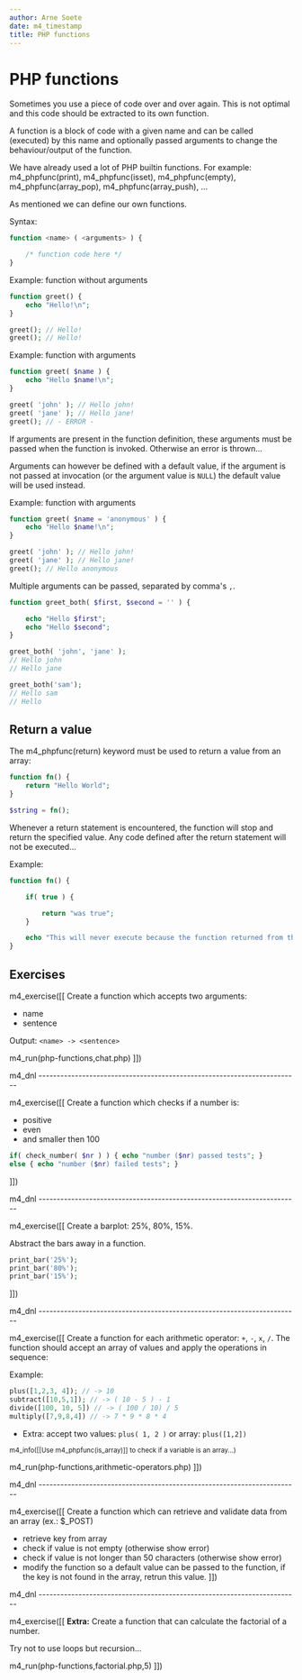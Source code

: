 ```yaml
---
author: Arne Soete
date: m4_timestamp
title: PHP functions
---
```


# PHP functions

Sometimes you use a piece of code over and over again. This is not optimal and this code should be extracted to its own function.

A function is a block of code with a given name and can be called (executed) by this name and optionally passed arguments to change the behaviour/output of the function.

We have already used a lot of PHP builtin functions. For example:
m4_phpfunc(print),
m4_phpfunc(isset),
m4_phpfunc(empty),
m4_phpfunc(array_pop),
m4_phpfunc(array_push),
...

As mentioned we can define our own functions.

Syntax:

```php
function <name> ( <arguments> ) {

    /* function code here */
}
```

Example: function without arguments

```php
function greet() {
    echo "Hello!\n";
}

greet(); // Hello!
greet(); // Hello!
```

Example: function with arguments

```php
function greet( $name ) {
    echo "Hello $name!\n";
}

greet( 'john' ); // Hello john!
greet( 'jane' ); // Hello jane!
greet(); // - ERROR -
```

If arguments are present in the function definition, these arguments must be
passed when the function is invoked. Otherwise an error is thrown...

Arguments can however be defined with a default value, if the argument is not
passed at invocation (or the argument value is `NULL`) the default value will
be used instead.

Example: function with arguments

```php
function greet( $name = 'anonymous' ) {
    echo "Hello $name!\n";
}

greet( 'john' ); // Hello john!
greet( 'jane' ); // Hello jane!
greet(); // Hello anonymous
```

Multiple arguments can be passed, separated by comma's `,`.

```php
function greet_both( $first, $second = '' ) {

    echo "Hello $first";
    echo "Hello $second";
}

greet_both( 'john', 'jane' );
// Hello john
// Hello jane

greet_both('sam');
// Hello sam
// Hello
```

## Return a value

The m4_phpfunc(return) keyword must be used to return a value from an array:

```php
function fn() {
    return "Hello World";
}

$string = fn();
```

Whenever a return statement is encountered, the function will stop and return
the specified value. Any code defined after the return statement will not be
executed...

Example:

```php
function fn() {

    if( true ) {

        return "was true";
    }

    echo "This will never execute because the function returned from the if statement";
}
```

## Exercises

m4_exercise([[
Create a function which accepts two arguments:

- name
- sentence

Output: `<name> -> <sentence>`

m4_run(php-functions,chat.php)
]])

m4_dnl ------------------------------------------------------------------------

m4_exercise([[
Create a function which checks if a number is:

* positive
* even
* and smaller then 100

```php
if( check_number( $nr ) ) { echo "number ($nr) passed tests"; }
else { echo "number ($nr) failed tests"; }
```
]])

m4_dnl ------------------------------------------------------------------------

m4_exercise([[
Create a barplot: 25%, 80%, 15%.

Abstract the bars away in a function.

```php
print_bar('25%');
print_bar('80%');
print_bar('15%');
```
]])

m4_dnl ------------------------------------------------------------------------

m4_exercise([[
Create a function for each arithmetic operator: `+`, `-`, `x`, `/`.
The function should accept an array of values and apply the operations in sequence:

Example:
```php
plus([1,2,3, 4]); // -> 10
subtract([10,5,1]); // -> ( 10 - 5 ) - 1
divide([100, 10, 5]) // -> ( 100 / 10) / 5
multiply([7,9,8,4]) // -> 7 * 9 * 8 * 4
```

* Extra: accept two values: `plus( 1, 2 )` or array: `plus([1,2])`
<small>
m4_info([[Use m4_phpfunc(is_array)]] to check if a variable is an array...)
</small>

m4_run(php-functions,arithmetic-operators.php)
]])

m4_dnl ------------------------------------------------------------------------

m4_exercise([[
Create a function which can retrieve and validate data from an array (ex.: $_POST)

* retrieve key from array
* check if value is not empty (otherwise show error)
* check if value is not longer than 50 characters (otherwise show error)
* modify the function so a default value can be passed to the function, if the
  key is not found in the array, retrun this value.
]])

m4_dnl ------------------------------------------------------------------------

m4_exercise([[
**Extra:** Create a function that can calculate the factorial of a number.

Try not to use loops but recursion...

m4_run(php-functions,factorial.php,5)
]])
